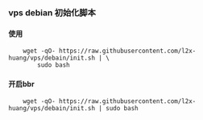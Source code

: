 
### vps debian 初始化脚本


#### 使用
``` shell
    wget -qO- https://raw.githubusercontent.com/l2x-huang/vps/debain/init.sh | \
        sudo bash
```

#### 开启bbr

``` shell
    wget -qO- https://raw.githubusercontent.com/l2x-huang/vps/debain/init.sh | sudo bash
```
